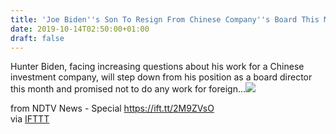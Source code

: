 ```yaml
---
title: 'Joe Biden''s Son To Resign From Chinese Company''s Board This Month'
date: 2019-10-14T02:50:00+01:00
draft: false
---
```


Hunter Biden, facing increasing questions about his work for a Chinese investment company, will step down from his position as a board director this month and promised not to do any work for foreign...![](http://feeds.feedburner.com/~r/NDTV-LatestNews/~4/1Hl6f4NSekE)  
  
from NDTV News - Special https://ift.tt/2M9ZVsO  
via [IFTTT](https://ifttt.com/?ref=da&site=blogger)